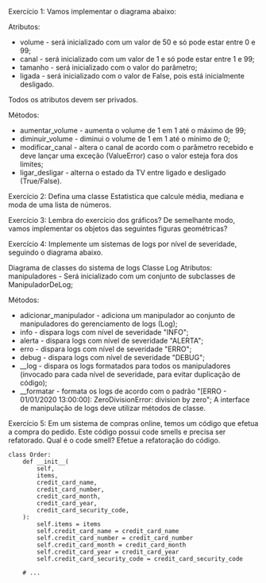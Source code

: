 Exercício 1: Vamos implementar o diagrama abaixo:

Atributos:

- volume - será inicializado com um valor de 50 e só pode estar entre 0 e 99;
- canal - será inicializado com um valor de 1 e só pode estar entre 1 e 99;
- tamanho - será inicializado com o valor do parâmetro;
- ligada - será inicializado com o valor de False, pois está inicialmente desligado.

Todos os atributos devem ser privados.

Métodos:

- aumentar_volume - aumenta o volume de 1 em 1 até o máximo de 99;
- diminuir_volume - diminui o volume de 1 em 1 até o mínimo de 0;
- modificar_canal - altera o canal de acordo com o parâmetro recebido e deve lançar uma exceção (ValueError) caso o valor esteja fora dos limites;
- ligar_desligar - alterna o estado da TV entre ligado e desligado (True/False).

Exercício 2: Defina uma classe Estatistica que calcule média, mediana e moda de uma lista de números.

Exercício 3: Lembra do exercício dos gráficos? De semelhante modo, vamos implementar os objetos das seguintes figuras geométricas?

Exercício 4: Implemente um sistemas de logs por nível de severidade, seguindo o diagrama abaixo.

Diagrama de classes do sistema de logs
Classe Log
Atributos:
manipuladores - Será inicializado com um conjunto de subclasses de ManipuladorDeLog;

Métodos:

- adicionar_manipulador - adiciona um manipulador ao conjunto de manipuladores do gerenciamento de logs (Log);
- info - dispara logs com nível de severidade "INFO";
- alerta - dispara logs com nível de severidade "ALERTA";
- erro - dispara logs com nível de severidade "ERRO";
- debug - dispara logs com nível de severidade "DEBUG";
- __log - dispara os logs formatados para todos os manipuladores (invocado para cada nível de severidade, para evitar duplicação de código);
- __formatar - formata os logs de acordo com o padrão "[ERRO - 01/01/2020 13:00:00]: ZeroDivisionError: division by zero";
A interface de manipulação de logs deve utilizar métodos de classe.

Exercício 5: Em um sistema de compras online, temos um código que efetua a compra do pedido. Este código possui code smells e precisa ser refatorado. Qual é o code smell? Efetue a refatoração do código.

```{python}
class Order:
    def __init__(
        self,
        items,
        credit_card_name,
        credit_card_number,
        credit_card_month,
        credit_card_year,
        credit_card_security_code,
    ):
        self.items = items
        self.credit_card_name = credit_card_name
        self.credit_card_number = credit_card_number
        self.credit_card_month = credit_card_month
        self.credit_card_year = credit_card_year
        self.credit_card_security_code = credit_card_security_code

    # ...
```
